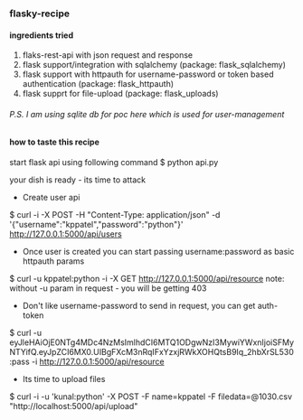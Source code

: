 ### flasky-recipe

#### ingredients tried
1. flaks-rest-api with json request and response
2. flask support/integration with sqlalchemy (package: flask_sqlalchemy)
3. flask support with httpauth for username-password or token based authentication (package: flask_httpauth)
4. flask supprt for file-upload (package: flask_uploads)

###### P.S. I am using sqlite db for poc here which is used for user-management

#### how to taste this recipe
start flask api using following command
$ python api.py

your dish is ready - its time to attack

* Create user api

$ curl -i -X POST -H "Content-Type: application/json" -d '{"username":"kppatel","password":"python"}' http://127.0.0.1:5000/api/users

* Once user is created you can start passing username:password as basic httpauth params

$ curl -u kppatel:python -i -X GET http://127.0.0.1:5000/api/resource
note: without -u param in request - you will be getting 403

* Don't like username-password to send in request, you can get auth-token

$ curl -u eyJleHAiOjE0NTg4MDc4NzMsImlhdCI6MTQ1ODgwNzI3MywiYWxnIjoiSFMyNTYifQ.eyJpZCI6MX0.UIBgFXcM3nRqIFxYzxjRWkXOHQtsB9Iq_2hbXrSL530:pass -i http://127.0.0.1:5000/api/resource

* Its time to upload files

$ curl -i -u 'kunal:python' -X POST -F name=kppatel -F filedata=@1030.csv "http://localhost:5000/api/upload"


